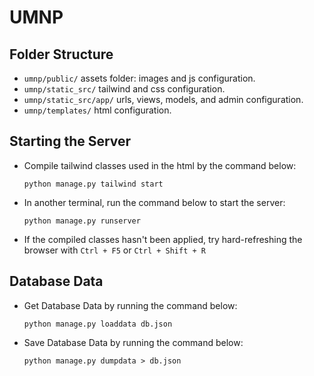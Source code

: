 # UMNP
## Folder Structure
- `umnp/public/` assets folder: images and js configuration.
- `umnp/static_src/` tailwind and css configuration.
- `umnp/static_src/app/` urls, views, models, and admin configuration.
- `umnp/templates/` html configuration.

## Starting the Server
- Compile tailwind classes used in the html by the command below:
    ```
    python manage.py tailwind start
    ```
- In another terminal, run the command below to start the server:
    ```
    python manage.py runserver
    ```
- If the compiled classes hasn't been applied, try hard-refreshing the browser with `Ctrl + F5` or `Ctrl + Shift + R`

## Database Data
- Get Database Data by running the command below:
    ```
    python manage.py loaddata db.json
    ```
- Save Database Data by running the command below:
    ```
    python manage.py dumpdata > db.json
    ```